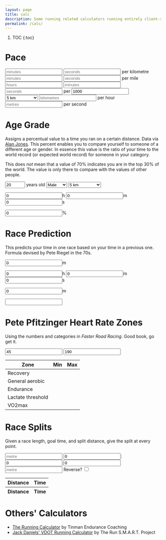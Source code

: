 ```yaml
---
layout: page
title: calc
description: Some running related calculators running entirely client-side.
permalink: /calc/
---
```


<script type="text/javascript" src="../assets/js/calc.js"></script>

<!-- Kramdown automatically gives us a ToC (though not pretty) -->
1. TOC
{:toc}

# Pace

<input type="number" class="narrow" placeholder="minutes" id="minutesperk" min="0" />
<input type="number" class="narrow" placeholder="seconds" id="secondsperk" />
per kilometre

<input type="number" class="narrow" placeholder="minutes" id="minutesperm" min="0" />
<input type="number" class="narrow" placeholder="seconds" id="secondsperm" />
per mile

<input type="number" class="narrow" placeholder="hours" id="hoursperd" min="0" />
<input type="number" class="narrow" placeholder="minutes" id="minutesperd" />
<input type="number" class="narrow" placeholder="seconds" id="secondsperd" />
per
<input type="number" class="narrow" placeholder="metres" id="distance" min="0" value="1000" />
<select id="pace_predefined_distance">
  <option value="5000">5 km</option>
  <option value="6000">6 km</option>
  <option value="6437">4 mile</option>
  <option value="8000">8 km</option>
  <option value="8047">5 mile</option>
  <option value="10000">10 km</option>
  <option value="12000">12 km</option>
  <option value="15000">15 km</option>
  <option value="16093">10 mile</option>
  <option value="20000">20 km</option>
  <option value="21097">Half marathon</option>
  <option value="25000">25 km</option>
  <option value="30000">30 km</option>
  <option value="42195">Marathon</option>
  <option value="50000">50 km</option>
  <option value="80467">50 mile</option>
  <option value="100000">100 km</option>
  <option value="150000">150 km</option>
  <option value="160934">100 mile</option>
  <option value="200000">200 km</option>
</select>

<input type="number" class="narrow" placeholder="kilometres" id="kmperh" step="0.01" min="0" />
per hour

<input type="number" class="narrow" placeholder="metres" id="mpers" step="0.01" min="0" />
per second

# Age Grade

Assigns a percentual value to a time you ran on a certain distance. Data via
[Alan Jones](http://www.runscore.com/Alan/AgeGrade.html). This percent enables
you to compare yourself to someone of a different age or gender. In essence
this value is the ratio of your time to the world record (or expected world
record) for someone in your category.

This does *not* mean that a value of 70% indicates you are in the top 30% of
the world. The value is only there to compare with the values of other people.

<input type="number" class="narrow" placeholder="age" id="agAge" min="5" max="100" value="20" />
years old

<select id="agGender">
  <option value="0">Male</option>
  <option value="1">Female</option>
</select>

<select id="agDistance">
  <option value="5000">5 km</option>
  <option value="6000">6 km</option>
  <option value="6437">4 mile</option>
  <option value="8000">8 km</option>
  <option value="8047">5 mile</option>
  <option value="10000">10 km</option>
  <option value="12000">12 km</option>
  <option value="15000">15 km</option>
  <option value="16093">10 mile</option>
  <option value="20000">20 km</option>
  <option value="21097">Half marathon</option>
  <option value="25000">25 km</option>
  <option value="30000">30 km</option>
  <option value="42195">Marathon</option>
  <option value="50000">50 km</option>
  <option value="80467">50 mile</option>
  <option value="100000">100 km</option>
  <option value="150000">150 km</option>
  <option value="160934">100 mile</option>
  <option value="200000">200 km</option>
</select>

<input type="number" class="narrow" placeholder="hours" id="agHours" value="0" />h
<input type="number" class="narrow" placeholder="minutes" id="agMinutes" value="0" />m
<input type="number" class="narrow" placeholder="seconds" id="agSeconds" value="0" />s

<input type="number" class="narrow" placeholder="percentage" id="agPercent" value="0" step="0.01" />%

# Race Prediction

This predicts your time in one race based on your time in a previous one.
Formula devised by Pete Riegel in the 70s.

<input type="number" class="narrow" id="rpDistanceIn" value="0" />m

<input type="number" class="narrow" id="rpHoursIn" value="0" />h
<input type="number" class="narrow" id="rpMinutesIn" value="0" />m
<input type="number" class="narrow" id="rpSecondsIn" value="0" />s

<input type="number" class="narrow" id="rpDistanceOut" value="0" />m

<input type="text" class="narrow" id="rpTimeOut" value="" />

# Pete Pfitzinger Heart Rate Zones

Using the numbers and categories in *Faster Road Racing*. Good book, go get it.

<input type="number" class="narrow" placeholder="Resting heart rate" id="hrRest" value="45" />

<input type="number" class="narrow" placeholder="Maximum heart rate" id="hrMax" value="190" />

<table>
  <thead>
    <tr>
      <th>Zone</th>
      <th>Min</th>
      <th>Max</th>
    </tr>
  </thead>
  <tbody>
    <tr>
      <td>Recovery</td>
      <td></td>
      <td id="hrRecovery"></td>
    </tr>
    <tr>
      <td>General aerobic</td>
      <td id="hrGAmin"></td>
      <td id="hrGAmax"></td>
    </tr>
    <tr>
      <td>Endurance</td>
      <td id="hrEndurancemin"></td>
      <td id="hrEndurancemax"></td>
    </tr>
    <tr>
      <td>Lactate threshold</td>
      <td id="hrLTmin"></td>
      <td id="hrLTmax"></td>
    </tr>
    <tr>
      <td>VO2max</td>
      <td id="hrVO2min"></td>
      <td id="hrVO2max"></td>
    </tr>
  </tbody>
</table>

# Race Splits

Given a race length, goal time, and split distance, give the split at every point.

<input type="number" class="narrow" placeholder="metre" id="race-splits-distance" min="0" />
<input type="number" class="narrow" id="race-splits-time-hours" min="0" value="0" step="1" />:<input type="number" class="narrow" id="race-splits-time-minutes" min="0" value="0" step="1" />:<input type="number" class="narrow" id="race-splits-time-seconds" min="0" value="0" step="1" />
<input type="number" class="narrow" placeholder="metre" id="race-splits-split-distance" min="0" />
<label title="Start the splits from the finish backwards instead of from the front. Useful for e.g. start/finish line splits if you are running 1000m on a 400m track">Reverse?
  <input type="checkbox" id="race-splits-reverse" />
</label>

<table>
<thead><tr><th>Distance</th><th>Time</th></tr></thead>
<tbody id="race-splits-out"></tbody>
<tfoot><tr><th>Distance</th><th>Time</th></tr></tfoot>
</table>

# Others' Calculators

* [The Running Calculator](http://www.runfastcoach.com/calc2/index.php) by
  Tinman Endurance Coaching
* [Jack Daniels' VDOT Running
  Calculator](https://runsmartproject.com/calculator/) by The Run S.M.A.R.T.
  Project
